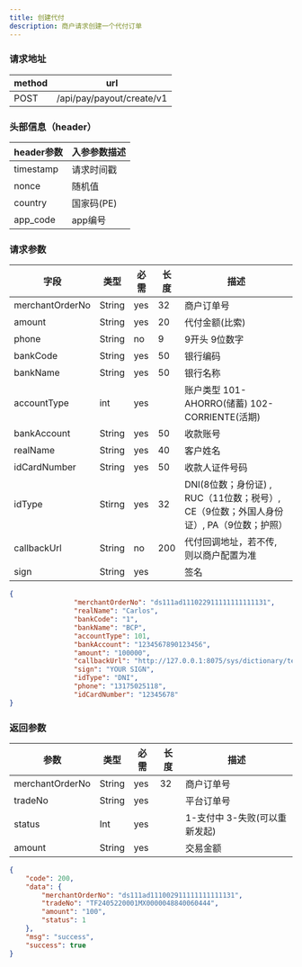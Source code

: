 ```yaml
---
title: 创建代付
description: 商户请求创建一个代付订单
---
```


### 请求地址

| method | url                       |
| ------ | ------------------------- |
| POST   | /api/pay/payout/create/v1 |

### 头部信息（header）

| header参数                  | 入参参数描述  |
|---------------------------|---------|
| timestamp                 | 请求时间戳   |
| nonce                     | 随机值     |
| country                   | 国家码(PE) |
| app_code                  | app编号   |

### 请求参数

| 字段              | 类型   | 必需  | 长度  | 描述                                                       |
|-----------------| ------ |-----|-----|----------------------------------------------------------|
| merchantOrderNo | String | yes | 32  | 商户订单号                                                    |
| amount          | String | yes | 20  | 代付金额(比索)                                                 |
| phone           | String |  no | 9   | 9开头 9位数字                                         |
| bankCode        | String | yes | 50  | 银行编码                                                     |
| bankName        | String | yes | 50  | 银行名称                                                     |
| accountType     | int    | yes |     | 账户类型 101-AHORRO(储蓄) 102-CORRIENTE(活期)                    |
| bankAccount     | String | yes | 50  | 收款账号                                                     |
| realName        | String | yes | 40  | 客户姓名                                                     |
| idCardNumber    | String | yes | 50  | 收款人证件号码                                                  |
| idType          | Stirng | yes | 32  | DNI(8位数；身份证) ,  RUC（11位数；税号）, CE（9位数；外国人身份证）, PA（9位数；护照） |
| callbackUrl     | String | no  | 200 | 代付回调地址，若不传, 则以商户配置为准                                     |
| sign            | String | yes |     | 签名                                                       |

```json title=请求示例
{
                "merchantOrderNo": "ds111ad111022911111111111131",
                "realName": "Carlos",
                "bankCode": "1",
                "bankName": "BCP",
                "accountType": 101,
                "bankAccount": "1234567890123456",
                "amount": "100000",
                "callbackUrl": "http://127.0.0.1:8075/sys/dictionary/test",
                "sign": "YOUR SIGN",
                "idType": "DNI",
                "phone": "13175025118",
                "idCardNumber": "12345678"
}
```

### 返回参数

| 参数            | 类型   | 必需 | 长度 | 描述                          |
| --------------- | ------ | ---- | ---- | ----------------------------- |
| merchantOrderNo | String | yes  | 32   | 商户订单号                    |
| tradeNo         | String | yes  |      | 平台订单号                    |
| status          | Int | yes  |      | 1-支付中 3-失败(可以重新发起) |
| amount          | String | yes  |      | 交易金额                      |

```json title=返回示例
{
    "code": 200,
    "data": {
        "merchantOrderNo": "ds111ad111002911111111111131",
        "tradeNo": "TF2405220001MX0000048840060444",
        "amount": "100",
        "status": 1
    },
    "msg": "success",
    "success": true
}
```
